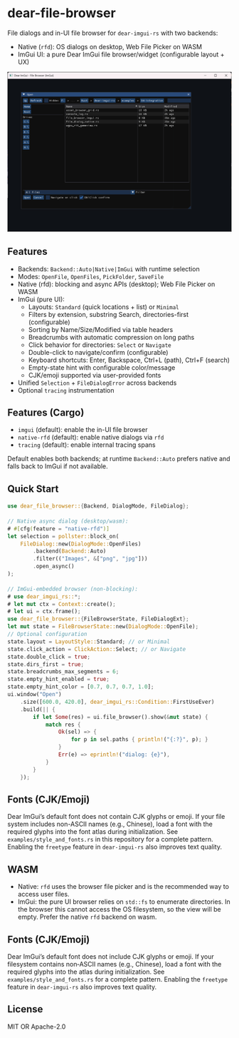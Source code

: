 # dear-file-browser

File dialogs and in-UI file browser for `dear-imgui-rs` with two backends:

- Native (`rfd`): OS dialogs on desktop, Web File Picker on WASM
- ImGui UI: a pure Dear ImGui file browser/widget (configurable layout + UX)

![ImGui File Browser](../../screenshots/file_browser_imgui.png)

## Features

- Backends: `Backend::Auto|Native|ImGui` with runtime selection
- Modes: `OpenFile`, `OpenFiles`, `PickFolder`, `SaveFile`
- Native (rfd): blocking and async APIs (desktop); Web File Picker on WASM
- ImGui (pure UI):
  - Layouts: `Standard` (quick locations + list) or `Minimal`
  - Filters by extension, substring Search, directories-first (configurable)
  - Sorting by Name/Size/Modified via table headers
  - Breadcrumbs with automatic compression on long paths
  - Click behavior for directories: `Select` or `Navigate`
  - Double-click to navigate/confirm (configurable)
  - Keyboard shortcuts: Enter, Backspace, Ctrl+L (path), Ctrl+F (search)
  - Empty-state hint with configurable color/message
  - CJK/emoji supported via user-provided fonts
- Unified `Selection` + `FileDialogError` across backends
- Optional `tracing` instrumentation

## Features (Cargo)

- `imgui` (default): enable the in-UI file browser
- `native-rfd` (default): enable native dialogs via `rfd`
- `tracing` (default): enable internal tracing spans

Default enables both backends; at runtime `Backend::Auto` prefers native and
falls back to ImGui if not available.

## Quick Start

```rust
use dear_file_browser::{Backend, DialogMode, FileDialog};

// Native async dialog (desktop/wasm):
# #[cfg(feature = "native-rfd")]
let selection = pollster::block_on(
    FileDialog::new(DialogMode::OpenFiles)
        .backend(Backend::Auto)
        .filter(("Images", &["png", "jpg"]))
        .open_async()
);

// ImGui-embedded browser (non-blocking):
# use dear_imgui_rs::*;
# let mut ctx = Context::create();
# let ui = ctx.frame();
use dear_file_browser::{FileBrowserState, FileDialogExt};
let mut state = FileBrowserState::new(DialogMode::OpenFile);
// Optional configuration
state.layout = LayoutStyle::Standard; // or Minimal
state.click_action = ClickAction::Select; // or Navigate
state.double_click = true;
state.dirs_first = true;
state.breadcrumbs_max_segments = 6;
state.empty_hint_enabled = true;
state.empty_hint_color = [0.7, 0.7, 0.7, 1.0];
ui.window("Open")
    .size([600.0, 420.0], dear_imgui_rs::Condition::FirstUseEver)
    .build(|| {
        if let Some(res) = ui.file_browser().show(&mut state) {
            match res {
                Ok(sel) => {
                    for p in sel.paths { println!("{:?}", p); }
                }
                Err(e) => eprintln!("dialog: {e}"),
            }
        }
    });
```

## Fonts (CJK/Emoji)

Dear ImGui’s default font does not contain CJK glyphs or emoji. If your file
system includes non-ASCII names (e.g., Chinese), load a font with the required
glyphs into the font atlas during initialization. See `examples/style_and_fonts.rs`
in this repository for a complete pattern. Enabling the `freetype` feature in
`dear-imgui-rs` also improves text quality.

## WASM

- Native: `rfd` uses the browser file picker and is the recommended way to access user files.
- ImGui: the pure UI browser relies on `std::fs` to enumerate directories. In the browser this cannot access the OS filesystem, so the view will be empty. Prefer the native `rfd` backend on wasm.

## Fonts (CJK/Emoji)

Dear ImGui’s default font does not include CJK glyphs or emoji. If your filesystem contains non‑ASCII names (e.g., Chinese), load a font with the required glyphs into the atlas during initialization. See `examples/style_and_fonts.rs` for a complete pattern. Enabling the `freetype` feature in `dear-imgui-rs` also improves text quality.

## License

MIT OR Apache-2.0
